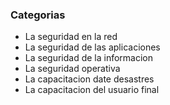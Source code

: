 ### Categorias

* La seguridad en la red
* La seguridad de las aplicaciones
* La seguridad de la informacion
* La seguridad operativa
* La capacitacion date desastres
* La capacitacion del usuario final 
